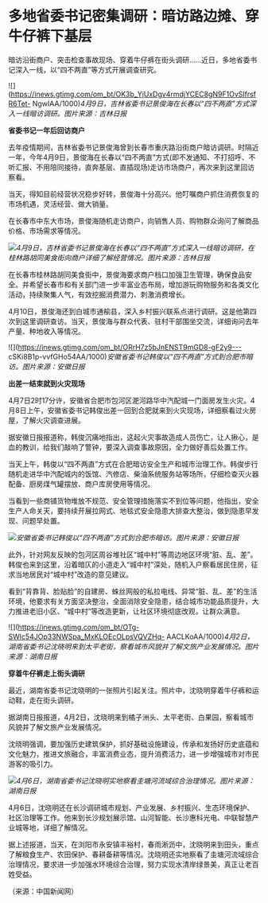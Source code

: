 # 多地省委书记密集调研：暗访路边摊、穿牛仔裤下基层

暗访沿街商户、突击检查事故现场、穿着牛仔裤在街头调研……近日，多地省委书记深入一线，以“四不两直”等方式开展调查研究。

![](https://inews.gtimg.com/om_bt/OK3b_YjUxDgv4rmdjYCEC8gN9F1OvSlfrsfR6Tet-
NgwIAA/1000)_4月9日，吉林省委书记景俊海在长春以“四不两直”方式深入一线暗访调研。图片来源：吉林日报_

**省委书记一年后回访商户**

去年疫情期间，吉林省委书记景俊海曾到长春市重庆路沿街商户暗访调研。时隔近一年，今年4月9日，景俊海在长春以“四不两直”方式(即不发通知、不打招呼、不听汇报、不用陪同接待，直奔基层、直插现场)走访市场商户，再次来到这里回访察看。

当天，得知目前经营状况稳步好转，景俊海十分高兴。他叮嘱商户抓住消费恢复的市场机遇，灵活经营、做大销量。

在长春市中东大市场，景俊海随机走访商户，向销售人员、购物群众询问了解商品价格、市场需求等情况。

![](https://inews.gtimg.com/om_bt/Oexm9bFQ6JzV6Cac7uQz0SKaGrmKBQ3X-e46s8Yo8UgD8AA/1000)_4月9日，吉林省委书记景俊海在长春以“四不两直”方式深入一线暗访调研，在桂林路胡同美食街向商户详细了解经营情况。图片来源：吉林日报_

在长春市桂林路胡同美食街中，景俊海要求商户档口加强卫生管理，确保食品安全。并希望长春市和有关部门进一步丰富业态布局，增加游玩购物服务和各类文化活动，持续聚集人气，有效挖掘消费潜力、刺激消费增长。

4月10日，景俊海还到白城市通榆县，深入乡村振兴联系点进行调研。这是他第四次到这里调研查访。当天，景俊海与群众代表、驻村干部围坐交流，详细询问去年产量、种地收入等情况。

![](https://inews.gtimg.com/om_bt/ORrH7z5bJnENST9mGD8-gF2y9---
cSKi8B1p-vvfGHo54AA/1000)_安徽省委书记韩俊以“四不两直”方式到合肥市暗访。图片来源：安徽日报_

**出差一结束就到火灾现场**

4月7日2时17分许，安徽省合肥市包河区淝河路华中汽配城一门面房发生火灾。4月8日上午，安徽省委书记韩俊出差一回到合肥就来到火灾现场，详细察看过火房屋，了解火灾调查进展。

据安徽日报报道称，韩俊沉痛地指出，这起火灾事故造成人员伤亡，让人揪心，是血的教训，给我们敲响了警钟，要深入调查事故原因，全力做好善后处置工作。

当天上午，韩俊以“四不两直”方式在合肥暗访安全生产和城市治理工作。韩俊步行随机走进华中汽配城内的饭馆、汽修店、柴油系统服务站等场所，仔细检查灭火器配备、厨房煤气罐摆放、商户库房使用等情况。

当看到一些商铺货物堆放不规范、安全管理措施落实不到位等问题，他指出，安全生产人命关天，要持续开展拉网式、地毯式安全隐患大排查大整治，做到隐患早发现、问题早处置。

![](https://inews.gtimg.com/om_bt/OQZjPWUcMd8oqt7gwKHLJ14TlYN4ZyYM6AoN2wwk78B70AA/1000)_安徽省委书记韩俊以“四不两直”方式到合肥市暗访。图片来源：安徽日报_

此外，针对网友反映的包河区周谷堆社区“城中村”等周边地区环境“脏、乱、差”。韩俊也来到这里，沿着暗仄的小道走入“城中村”深处，随机入户察看居民住房，征求当地居民对“城中村”改造的意见建议。

看到“背靠背、脸贴脸”的自建房、蛛丝网般的私拉电线、异常“脏、乱、差”的生活环境，他要求有关方面坚决整治，全面消除安全隐患，结合城市功能品质提升，大力推进老旧小区、“城中村”等改造更新，让社区环境彻底改观，让群众满意。

![](https://inews.gtimg.com/om_bt/OTg-SWlc54JOp33NWSpa_MxKLOEcOLpsVQVZHq-
AACLKoAA/1000)_4月2日，湖南省委书记沈晓明来到太平老街，察看城市风貌并了解文旅产业发展情况。图片来源：湖南日报_

**穿着牛仔裤走上街头调研**

最近，湖南省委书记沈晓明的一张照片引起关注。照片中，沈晓明穿着牛仔裤和运动鞋，走在街头调研。

据湖南日报报道，4月2日，沈晓明来到橘子洲头、太平老街、白果园，察看城市风貌并了解文旅产业发展情况。

沈晓明强调，要加强历史建筑保护，抓好基础设施建设，传承和发扬好历史底蕴和文化魅力，推进文旅融合，丰富消费业态，提升消费活力，进一步增强城市对市民游客的吸引力。

![](https://inews.gtimg.com/om_bt/OEtfDOkfz8b8VrnJ24BLYwS7uLKKSv1_QopzgiBNylXE0AA/1000)_4月6日，湖南省委书记沈晓明实地察看圭塘河流域综合治理情况。图片来源：湖南日报_

4月6日，沈晓明还在长沙调研城市规划、产业发展、乡村振兴、生态环境保护、社区治理等工作。他来到长沙规划展示馆、山河智能、长沙惠科光电、中联智慧产业城等地，详细了解情况。

据上述报道，当天，在浏阳市永安镇丰裕村，春雨淅沥中，沈晓明来到田头，重点了解粮食生产、农田保护、春耕备耕等情况。沈晓明还实地察看了圭塘河流域综合治理情况，要求进一步加强水环境综合治理，努力实现水清岸绿景美，真正让老百姓受益。

（来源：中国新闻网）

